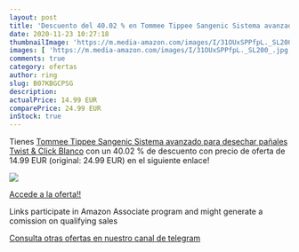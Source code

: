 ```yaml
---
layout: post
title: 'Descuento del 40.02 % en Tommee Tippee Sangenic Sistema avanzado '
date: 2020-11-23 10:27:18
thumbnailImage: 'https://m.media-amazon.com/images/I/31OUxSPPfpL._SL200_.jpg'
images: [ 'https://m.media-amazon.com/images/I/31OUxSPPfpL._SL200_.jpg' ]
comments: true
category: ofertas
author: ring
slug: B07KBGCPSG
description:
actualPrice: 14.99 EUR
comparePrice: 24.99 EUR
inStock: true
---
```


Tienes [Tommee Tippee Sangenic Sistema avanzado para desechar pañales Twist & Click  Blanco](https://www.amazon.es/dp/B07KBGCPSG/?tag=redken-21) con un 40.02 % de descuento con precio de oferta de 14.99 EUR (original: 24.99 EUR) en el siguiente enlace!

[![](https://m.media-amazon.com/images/I/31OUxSPPfpL._SL200_.jpg)](https://www.amazon.es/dp/B07KBGCPSG/?tag=redken-21)

[Accede a la oferta!!](https://www.amazon.es/dp/B07KBGCPSG/?tag=redken-21)

Links participate in Amazon Associate program and might generate a comission on qualifying sales

[Consulta otras ofertas en nuestro canal de telegram](https://t.me/s/ofertas25)
